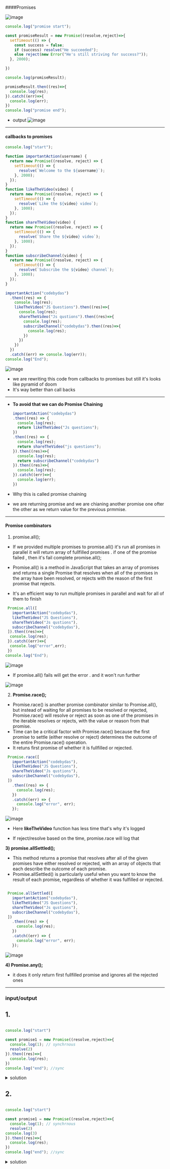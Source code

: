 ####Promises

![image](https://github.com/venkatdas/Interview_prep/assets/43024084/846de6a3-c102-4f4e-8c5b-50a86e75e63a)


```js
console.log("promise start");

const promiseResult = new Promise((resolve,reject)=>{
  setTimeout(() => {
    const success = false;
    if (success) resolve("He succeeded");
    else reject(new Error("He's still striving for success?"));
  }, 2000);

})

console.log(promiseResult);

promiseResult.then((res)=>{
  console.log(res);
}).catch((err)=>{
  console.log(err);
})
console.log("promise end");
```

- output
![image](https://github.com/venkatdas/Interview_prep/assets/43024084/f8a136e4-94d3-45e1-b393-95e82865b30a)


_______________________________________________________________________________________

#### callbacks to promises
```js
console.log("start");

function importantAction(username) {
  return new Promise((resolve, reject) => {
    setTimeout(() => {
      resolve(`Welcome to the ${username}`);
    }, 2000);
  });
}
function likeTheVideo(video) {
  return new Promise((resolve, reject) => {
    setTimeout(() => {
      resolve(`Like the ${video} video`);
    }, 1000);
  });
}
function shareTheVideo(video) {
  return new Promise((resolve, reject) => {
    setTimeout(() => {
      resolve(`Share the ${video} video`);
    }, 1000);
  });
}
function subscribeChannel(video) {
  return new Promise((resolve, reject) => {
    setTimeout(() => {
      resolve(`Subscribe the ${video} channel`);
    }, 1000);
  });
}

importantAction("codebydas")
  .then((res) => {
    console.log(res);
    likeTheVideo("JS Questions").then((res)=>{
      console.log(res);
      shareTheVideo("Js qustions").then((res)=>{
        console.log(res);
        subscribeChannel("codebydas").then((res)=>{
          console.log(res);
        })
      })
    })
  })
  .catch((err) => console.log(err));
console.log("End");
```


![image](https://github.com/venkatdas/Interview_prep/assets/43024084/b47ccd14-a6bd-41b0-ad9c-29a9224b5fdd)


- we are rewriting this code from callbacks to promises but still it's looks like pyramid of doom
- It's way better than call backs
___________________________________________________
- **To avoid that we can do Promise Chaining**

  ```js
  importantAction("codebydas")
  .then((res) => {
    console.log(res);
    return likeTheVideo("Js questions");
  })
  .then((res) => {
    console.log(res);
    return shareTheVideo("js questions");
  }).then((res)=>{
    console.log(res);
    return subscribeChannel("codebydas")
  }).then((res)=>{
    console.log(res);
  }).catch((err)=>{
    console.log(err);
  })
  ```
- Why this is called promise chaining
- we are returning promise and we are chianing another promise one ofter the other as we return value for the previous prmmise.

   

-----------------------------------------------------------------

#### Promise combinators

1) promise.all();

- If we provided multiple promises to promise.all() it's run all promises in parallel it will return array of fullfilled promises . if one of the promise failed , then it's fail complete promise.all();

- Promise.all() is a method in JavaScript that takes an array of promises and returns a single Promise that resolves when all of the promises in the array have been resolved, or rejects with the reason of the first promise that rejects.
- It's an efficient way to run multiple promises in parallel and wait for all of them to finish


```js
 Promise.all([
   importantAction("codebydas"),
   likeTheVideo("JS Questions"),
   shareTheVideo("Js qustions"),
   subscribeChannel("codebydas"),
 ]).then((res)=>{
  console.log(res);
 }).catch((err)=>{
  console.log("error",err);
 })
console.log("End");
```

![image](https://github.com/venkatdas/Interview_prep/assets/43024084/fa2e0f20-118e-4417-9349-93140a48d134)

- If promise.all() fails will get the error . and it won't run further

![image](https://github.com/venkatdas/Interview_prep/assets/43024084/1febb749-f4e9-47db-a8f4-95a9d8f2736b)


2) **Promise.race();**

- Promise.race() is another promise combinator similar to Promise.all(), but instead of waiting for all promises to be resolved or rejected, Promise.race() will resolve or reject as soon as one of the promises in the iterable resolves or rejects, with the value or reason from that promise.
- Time can be a critical factor with Promise.race() because the first promise to settle (either resolve or reject) determines the outcome of the entire Promise.race() operation.
- It retuns first promise of whether it is fullfilled or rejected.

```js
 Promise.race([
   importantAction("codebydas"),
   likeTheVideo("JS Questions"),
   shareTheVideo("Js qustions"),
   subscribeChannel("codebydas"),
 ])
   .then((res) => {
     console.log(res);
   })
   .catch((err) => {
     console.log("error", err);
   });
```
![image](https://github.com/venkatdas/Interview_prep/assets/43024084/24a0927f-fd0e-453c-9709-0bccf3d6df30)

- Here **likeTheVideo** function has less time that's why it's logged

- If reject/resolve  based on the time, promise.race will log that



**3) promise.allSettled();**

- This method returns a promise that resolves after all of the given promises have either resolved or rejected, with an array of objects that each describe the outcome of each promise.
- Promise.allSettled() is particularly useful when you want to know the result of each promise, regardless of whether it was fulfilled or rejected.

```js

 Promise.allSettled([
   importantAction("codebydas"),
   likeTheVideo("JS Questions"),
   shareTheVideo("Js qustions"),
   subscribeChannel("codebydas"),
 ])
   .then((res) => {
     console.log(res);
   })
   .catch((err) => {
     console.log("error", err);
   });
```

![image](https://github.com/venkatdas/Interview_prep/assets/43024084/276c14f3-7eab-4750-803f-e5189fd320b5)


**4) Promise.any();**

- it does it only return first fullfilled promise and ignores all the rejected ones


-----------------------------------------------------------------------------------------------------

### input/output

## 1.

```js

console.log("start")

const promise1 = new Promise((resolve,reject)=>{
  console.log(1); // synchrnous
  resolve(2)
}).then((res)=>{
  console.log(res);
})
console.log("end"); //sync
```

<details>
  <summary>
    solution
  </summary>
  
 ```js
start
 1
 end
 2
```

</details>

## 2.
```js

console.log("start")

const promise1 = new Promise((resolve,reject)=>{
  console.log(1); // synchrnous
  resolve(2)
console.log(3)
}).then((res)=>{
  console.log(res);
})
console.log("end"); //sync
```
<details>
  <summary>
    solution
  </summary>

  ```js

start
1
3
end
2
```
</details>
